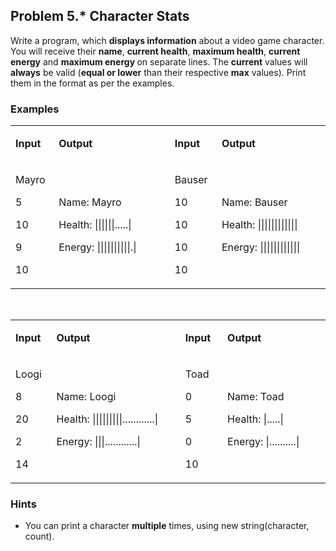 <h2>Problem 5.* Character Stats</h2>
<p>Write a program, which <strong>displays information</strong> about a video game character. You will receive their <strong>name</strong>, <strong>current health</strong>, <strong>maximum health</strong>, <strong>current energy</strong> and <strong>maximum energy </strong>on separate lines. The <strong>current</strong> values will <strong>always</strong> be valid (<strong>equal or lower</strong> than their respective <strong>max</strong> values). Print them in the format as per the examples.</p>
<h3>Examples</h3>
<table width="694">
<tbody>
<tr>
<td width="61">
<p><strong>Input</strong></p>
</td>
<td width="261">
<p><strong>Output</strong></p>
</td>
<td rowspan="2" width="14">
<p><strong>&nbsp;</strong></p>
</td>
<td width="68">
<p><strong>Input</strong></p>
</td>
<td width="290">
<p><strong>Output</strong></p>
</td>
</tr>
<tr>
<td width="61">
<p>Mayro</p>
<p>5</p>
<p>10</p>
<p>9</p>
<p>10</p>
</td>
<td width="261">
<p>Name: Mayro</p>
<p>Health: ||||||.....|</p>
<p>Energy: ||||||||||.|</p>
</td>
<td width="68">
<p>Bauser</p>
<p>10</p>
<p>10</p>
<p>10</p>
<p>10</p>
</td>
<td width="290">
<p>Name: Bauser</p>
<p>Health: ||||||||||||</p>
<p>Energy: ||||||||||||</p>
</td>
</tr>
</tbody>
</table>
<p>&nbsp;</p>
<table width="694">
<tbody>
<tr>
<td width="61">
<p><strong>Input</strong></p>
</td>
<td width="261">
<p><strong>Output</strong></p>
</td>
<td rowspan="2" width="14">
<p><strong>&nbsp;</strong></p>
</td>
<td width="68">
<p><strong>Input</strong></p>
</td>
<td width="290">
<p><strong>Output</strong></p>
</td>
</tr>
<tr>
<td width="61">
<p>Loogi</p>
<p>8</p>
<p>20</p>
<p>2</p>
<p>14</p>
</td>
<td width="261">
<p>Name: Loogi</p>
<p>Health: |||||||||............|</p>
<p>Energy: |||............|</p>
</td>
<td width="68">
<p>Toad</p>
<p>0</p>
<p>5</p>
<p>0</p>
<p>10</p>
</td>
<td width="290">
<p>Name: Toad</p>
<p>Health: |.....|</p>
<p>Energy: |..........|</p>
</td>
</tr>
</tbody>
</table>
<h3>Hints</h3>
<ul>
<li>You can print a character <strong>multiple</strong> times, using new string(character, count).</li>
</ul>
<p>&nbsp;</p>
